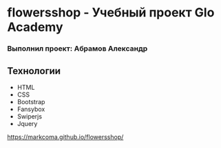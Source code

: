 # flowersshop - Учебный проект Glo Academy
### Выполнил проект: Абрамов Александр

## Технологии
- HTML
- CSS
- Bootstrap
- Fansybox
- Swiperjs
- Jquery

https://markcoma.github.io/flowersshop/
